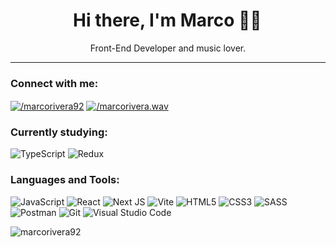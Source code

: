 <h1 align="center">Hi there, I'm Marco 👋🏼 </h1>
<p align="center"> Front-End Developer and music lover.</p>

---

<h3 align="left">Connect with me:</h3>
<p align="left">
<a href="https://linkedin.com/in/marcorivera92" target="_blank"><img align="center" src="https://img.shields.io/badge/linkedin-%230077B5.svg?style=for-the-badge&logo=linkedin&logoColor=white" alt="/marcorivera92"/></a>
<a href="https://instagram.com/marcorivera.wav" target="_blank"><img align="center" src="https://img.shields.io/badge/Instagram-%23E4405F.svg?style=for-the-badge&logo=Instagram&logoColor=white" alt="/marcorivera.wav"/></a>
</p>

<h3 align="left">Currently studying:</h3>

<span>![TypeScript](https://img.shields.io/badge/TypeScript-007ACC?style=for-the-badge&logo=typescript&logoColor=white)</span>
<span>![Redux](https://img.shields.io/badge/Redux-593D88?style=for-the-badge&logo=redux&logoColor=white)</span>

<h3 align="left">Languages and Tools:</h3>

<span>![JavaScript](https://img.shields.io/badge/javascript-%23323330.svg?style=for-the-badge&logo=javascript&logoColor=%23F7DF1E)</span>
<span>![React](https://img.shields.io/badge/react-%2320232a.svg?style=for-the-badge&logo=react&logoColor=%2361DAFB)</span>
<span>![Next JS](https://img.shields.io/badge/Next-black?style=for-the-badge&logo=next.js&logoColor=white)</span>
<span>![Vite](https://img.shields.io/badge/vite-%23646CFF.svg?style=for-the-badge&logo=vite&logoColor=white)</span>
<span>![HTML5](https://img.shields.io/badge/html5-%23E34F26.svg?style=for-the-badge&logo=html5&logoColor=white)</span>
<span>![CSS3](https://img.shields.io/badge/css3-%231572B6.svg?style=for-the-badge&logo=css3&logoColor=white)</span>
<span>![SASS](https://img.shields.io/badge/SASS-hotpink.svg?style=for-the-badge&logo=SASS&logoColor=white)</span>
<span>![Postman](https://img.shields.io/badge/Postman-FF6C37?style=for-the-badge&logo=postman&logoColor=white)</span>
<span>![Git](https://img.shields.io/badge/git-%23F05033.svg?style=for-the-badge&logo=git&logoColor=white)</span>
<span>![Visual Studio Code](https://img.shields.io/badge/Visual%20Studio%20Code-0078d7.svg?style=for-the-badge&logo=visual-studio-code&logoColor=white)</span>

<p><img align="center" src="https://github-readme-stats.vercel.app/api/top-langs?username=marcorivera92&show_icons=true&theme=dark&locale=en&layout=compact" alt="marcorivera92" /></p>

